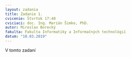```yaml
---
layout: zadania
title: Zadanie 1.
cvicenie: Štvrtok 17:40
cviciaci: doc. Ing. Marián Šimko, PhD.
autor: Miroslav Borecký
fakulta: Fakulta Informatiky a Informačných technológií
datum: "10.03.2019"
---
```

 V tomto zadaní 
